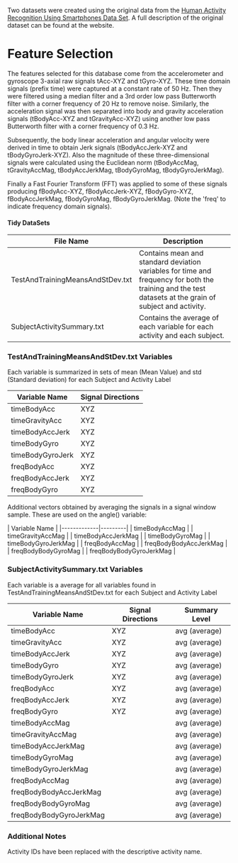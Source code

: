 Two datasets were created using the original data from the [Human Activity Recognition Using Smartphones Data Set](http://archive.ics.uci.edu/ml/datasets/Human+Activity+Recognition+Using+Smartphones).
A full description of the original dataset can be found at the website.

Feature Selection 
=================

The features selected for this database come from the accelerometer and gyroscope 3-axial raw signals tAcc-XYZ and tGyro-XYZ. These time domain signals (prefix time) were captured at a constant rate of 50 Hz. Then they were filtered using a median filter and a 3rd order low pass Butterworth filter with a corner frequency of 20 Hz to remove noise. Similarly, the acceleration signal was then separated into body and gravity acceleration signals (tBodyAcc-XYZ and tGravityAcc-XYZ) using another low pass Butterworth filter with a corner frequency of 0.3 Hz. 

Subsequently, the body linear acceleration and angular velocity were derived in time to obtain Jerk signals (tBodyAccJerk-XYZ and tBodyGyroJerk-XYZ). Also the magnitude of these three-dimensional signals were calculated using the Euclidean norm (tBodyAccMag, tGravityAccMag, tBodyAccJerkMag, tBodyGyroMag, tBodyGyroJerkMag). 

Finally a Fast Fourier Transform (FFT) was applied to some of these signals producing fBodyAcc-XYZ, fBodyAccJerk-XYZ, fBodyGyro-XYZ, fBodyAccJerkMag, fBodyGyroMag, fBodyGyroJerkMag. (Note the 'freq' to indicate frequency domain signals). 


#### Tidy DataSets
| File Name | Description |
|----------------------------------|--------------------------------------------------------------------------------------------------------------------------------------------------------|
| TestAndTrainingMeansAndStDev.txt | Contains mean and standard deviation variables for time and frequency for both the training and the test datasets at the grain of subject and activity. |
| SubjectActivitySummary.txt | Contains the average of each variable for each activity and each subject. |


### TestAndTrainingMeansAndStDev.txt Variables
Each variable is summarized in sets of mean (Mean Value) and std (Standard deviation) for each Subject and Activity Label

| Variable Name | Signal Directions |
|-------------|---------|
| timeBodyAcc | XYZ |
| timeGravityAcc | XYZ |
| timeBodyAccJerk | XYZ |
| timeBodyGyro | XYZ |
| timeBodyGyroJerk | XYZ |
| freqBodyAcc | XYZ |
| freqBodyAccJerk | XYZ |
| freqBodyGyro | XYZ |


Additional vectors obtained by averaging the signals in a signal window sample. These are used on the angle() variable:

| Variable Name |
|-------------|---------|
| timeBodyAccMag |
| timeGravityAccMag |
| timeBodyAccJerkMag |
| timeBodyGyroMag |
| timeBodyGyroJerkMag |
| freqBodyAccMag |
| freqBodyBodyAccJerkMag |
| freqBodyBodyGyroMag |
| freqBodyBodyGyroJerkMag |


### SubjectActivitySummary.txt Variables
Each variable is a average for all variables found in TestAndTrainingMeansAndStDev.txt for each Subject and Activity Label

| Variable Name | Signal Directions | Summary Level |
|----------------|---------|---------------|
| timeBodyAcc | XYZ | avg (average) |
| timeGravityAcc | XYZ | avg (average) |
| timeBodyAccJerk | XYZ | avg (average) |
| timeBodyGyro | XYZ | avg (average) |
| timeBodyGyroJerk | XYZ | avg (average) |
| freqBodyAcc | XYZ | avg (average) |
| freqBodyAccJerk | XYZ | avg (average) |
| freqBodyGyro | XYZ | avg (average) |
| timeBodyAccMag | | avg (average) |
| timeGravityAccMag | | avg (average) |
| timeBodyAccJerkMag | | avg (average) |
| timeBodyGyroMag | | avg (average) |
| timeBodyGyroJerkMag | | avg (average) |
| freqBodyAccMag | | avg (average) |
| freqBodyBodyAccJerkMag | | avg (average) |
| freqBodyBodyGyroMag | | avg (average) |
| freqBodyBodyGyroJerkMag | | avg (average) |

### Additional Notes
Activity IDs have been replaced with the descriptive activity name.
